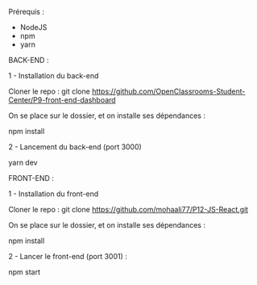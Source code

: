 Prérequis : 

- NodeJS
- npm
- yarn

BACK-END : 

1 - Installation du back-end

Cloner le repo : git clone https://github.com/OpenClassrooms-Student-Center/P9-front-end-dashboard

On se place sur le dossier, et on installe ses dépendances :

npm install

2 - Lancement du back-end (port 3000)

yarn dev

FRONT-END :

1 - Installation du front-end

Cloner le repo : git clone https://github.com/mohaali77/P12-JS-React.git

On se place sur le dossier, et on installe ses dépendances :

npm install

2 - Lancer le front-end (port 3001) :

npm start
